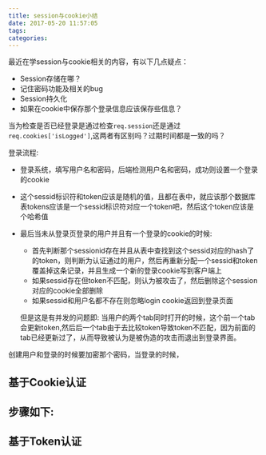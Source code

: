 ```yaml
---
title: session与cookie小结
date: 2017-05-20 11:57:05
tags:
categories:
---
```


最近在学session与cookie相关的内容，有以下几点疑点：

* Session存储在哪？
* 记住密码功能及相关的bug
* Session持久化
* 如果在cookie中保存那个登录信息应该保存些信息？

当为检查是否已经登录是通过检查`req.session`还是通过`req.cookies['isLogged']`,这两者有区别吗？过期时间都是一致的吗？

登录流程:

- 登录系统，填写用户名和密码，后端检测用户名和密码，成功则设置一个登录的cookie
- 这个sessid标识符和token应该是随机的值，且都在表中，就应该那个数据库表tokens应该是一个sessid标识符对应一个token吧，然后这个token应该是个哈希值
- 最后当未从登录页登录的用户并且有一个登录的cookie的时候:

  - 首先判断那个sessionid存在并且从表中查找到这个sessid对应的hash了的token，则判断为认证通过的用户，然后再重新分配一个sessid和token覆盖掉这条记录，并且生成一个新的登录cookie写到客户端上
  - 如果sessid存在但token不匹配，则认为被攻击了，然后删除这个session对应的cookie全部删除
  - 如果sessid和用户名都不存在则忽略login cookie返回到登录页面

  但是这是有并发的问题即:
  当用户的两个tab同时打开的时候，这个前一个tab会更新token,然后后一个tab由于去比较token导致token不匹配，因为前面的tab已经更新过了，从而导致被认为是被伪造的攻击而退出到登录界面。

 创建用户和登录的时候要加密那个密码，当登录的时候，

## 基于Cookie认证

步骤如下:
-



## 基于Token认证
